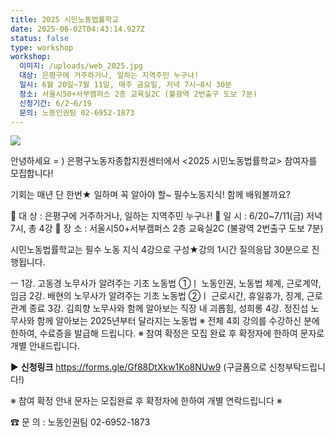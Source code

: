 ```yaml
---
title: 2025 시민노동법률학교
date: 2025-06-02T04:43:14.927Z
status: false
type: workshop
workshop:
  이미지: /uploads/web_2025.jpg
  대상: 은평구에 거주하거나, 일하는 지역주민 누구나!
  일시: 6월 20일~7월 11일, 매주 금요일, 저녁 7시~8시 30분
  장소: 서울시50+서부캠퍼스 2층 교육실2C (불광역 2번출구 도보 7분)
  신청기간: 6/2~6/19
  문의: 노동인권팀 02-6952-1873
---
```

![](/uploads/web_2025.jpg)

안녕하세요 = )
은평구노동자종합지원센터에서
<2025 시민노동법률학교> 참여자를 모집합니다!

기회는 매년 단 한번★
일하며 꼭 알아야 할~ 필수노동지식! 함께 배워볼까요?

📌 대 상 :  은평구에 거주하거나, 일하는 지역주민 누구나!
📌 일 시 :  6/20~7/11(금) 저녁 7시, 총 4강
📌 장 소 :  서울시50+서부캠퍼스 2층 교육실2C (불광역 2번출구 도보 7분)

시민노동법률학교는 필수 노동 지식 4강으로 구성★강의 1시간 질의응답 30분으로 진행됩니다.

ㅡ
1강.  고동경 노무사가 알려주는 기초 노동법 ①ㅣ 노동인권, 노동법 체계, 근로계약, 임금
2강.  배현의 노무사가 알려주는 기초 노동법 ②ㅣ 근로시간, 휴일휴가, 징계, 근로관계 종료
3강.  김희향 노무사와 함께 알아보는 직장 내 괴롭힘, 성희롱
4강.  정진섭 노무사와 함께 알아보는 2025년부터 달라지는 노동법
※ 전체 4회 강의를 수강하신 분에 한하여, 수료증을 발급해 드립니다.
※ 참여 확정은 모집 완료 후 확정자에 한하여 문자로 개별 안내드립니다.

▶ **신청링크** <https://forms.gle/Gf88DtXkw1Ko8NUw9> (구글폼으로 신청부탁드립니다!)

※ 참여 확정 안내 문자는 모집완료 후 확정자에 한하여 개별 연락드립니다 ※  

☎ 문 의 : 노동인권팀   02-6952-1873